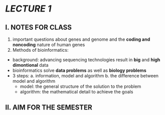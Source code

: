 # *LECTURE 1*
## I. NOTES FOR CLASS
1. important questions about genes and genome and the **coding and noncoding** nature of human genes
2. Methods of bioinformatics:
- background: advancing sequencing technologies result in **big** and **high dimontional** data
- bioinformatics solve **data problems** as well as **biology problems**
- 3 steps:
  a. information, model and algorithm
  b. the difference between model and algorithm
  - model: the general structure of the solution to the problem
  - algorithm: the mathematical detail to achieve the goals
  
## II. AIM FOR THE SEMESTER
